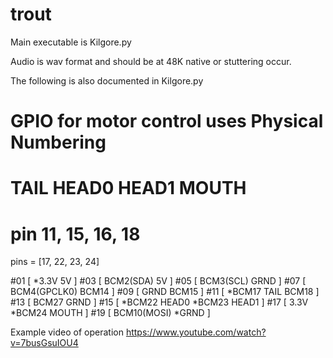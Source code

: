 # trout

Main executable is Kilgore.py

Audio is wav format and should be at 48K native or stuttering occur.

The following is also documented in Kilgore.py

# GPIO for motor control uses Physical Numbering
#   TAIL HEAD0 HEAD1 MOUTH
# pin   11, 15, 16, 18
pins = [17, 22, 23, 24]

#01 [ *3.3V          5V            ]
#03 [  BCM2(SDA)     5V            ]
#05 [  BCM3(SCL)     GRND          ]
#07 [  BCM4(GPCLK0)  BCM14         ]
#09 [  GRND          BCM15         ]
#11 [ *BCM17 TAIL    BCM18         ]
#13 [  BCM27         GRND          ]
#15 [ *BCM22 HEAD0  *BCM23 HEAD1   ]
#17 [  3.3V         *BCM24 MOUTH   ]
#19 [  BCM10(MOSI)  *GRND          ]


Example video of operation
https://www.youtube.com/watch?v=7busGsuIOU4
